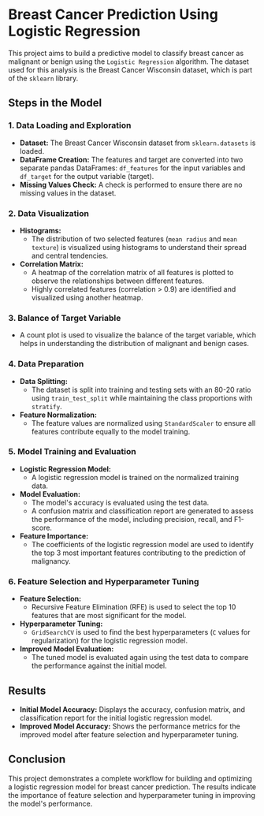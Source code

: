
# Breast Cancer Prediction Using Logistic Regression

This project aims to build a predictive model to classify breast cancer as malignant or benign using the `Logistic Regression` algorithm. The dataset used for this analysis is the Breast Cancer Wisconsin dataset, which is part of the `sklearn` library.

## Steps in the Model

### 1. Data Loading and Exploration

- **Dataset:** The Breast Cancer Wisconsin dataset from `sklearn.datasets` is loaded.
- **DataFrame Creation:** The features and target are converted into two separate pandas DataFrames: `df_features` for the input variables and `df_target` for the output variable (target).
- **Missing Values Check:** A check is performed to ensure there are no missing values in the dataset.

### 2. Data Visualization

- **Histograms:** 
  - The distribution of two selected features (`mean radius` and `mean texture`) is visualized using histograms to understand their spread and central tendencies.
- **Correlation Matrix:**
  - A heatmap of the correlation matrix of all features is plotted to observe the relationships between different features.
  - Highly correlated features (correlation > 0.9) are identified and visualized using another heatmap.

### 3. Balance of Target Variable

- A count plot is used to visualize the balance of the target variable, which helps in understanding the distribution of malignant and benign cases.

### 4. Data Preparation

- **Data Splitting:**
  - The dataset is split into training and testing sets with an 80-20 ratio using `train_test_split` while maintaining the class proportions with `stratify`.
- **Feature Normalization:**
  - The feature values are normalized using `StandardScaler` to ensure all features contribute equally to the model training.

### 5. Model Training and Evaluation

- **Logistic Regression Model:**
  - A logistic regression model is trained on the normalized training data.
- **Model Evaluation:**
  - The model's accuracy is evaluated using the test data.
  - A confusion matrix and classification report are generated to assess the performance of the model, including precision, recall, and F1-score.
- **Feature Importance:**
  - The coefficients of the logistic regression model are used to identify the top 3 most important features contributing to the prediction of malignancy.

### 6. Feature Selection and Hyperparameter Tuning

- **Feature Selection:**
  - Recursive Feature Elimination (RFE) is used to select the top 10 features that are most significant for the model.
- **Hyperparameter Tuning:**
  - `GridSearchCV` is used to find the best hyperparameters (`C` values for regularization) for the logistic regression model.
- **Improved Model Evaluation:**
  - The tuned model is evaluated again using the test data to compare the performance against the initial model.

## Results

- **Initial Model Accuracy:** Displays the accuracy, confusion matrix, and classification report for the initial logistic regression model.
- **Improved Model Accuracy:** Shows the performance metrics for the improved model after feature selection and hyperparameter tuning.

## Conclusion

This project demonstrates a complete workflow for building and optimizing a logistic regression model for breast cancer prediction. The results indicate the importance of feature selection and hyperparameter tuning in improving the model's performance.
